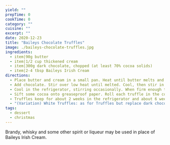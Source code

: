 ```yaml
---
yield: ""
prepTime: 0
cookTime: 0
category: ""
cuisine: ""
excerpt: ""
date: 2020-12-23
title: "Baileys Chocolate Truffles"
image: ./baileys-chocolate-truffles.jpg
ingredients:
  - item|90g butter
  - item|1/2 cup thickened cream
  - item|300g dark chocolate, chopped (at least 70% cocoa solids)
  - item|2-4 tbsp Baileys Irish Cream
directions:
  - Place butter and cream in a small pan. Heat until butter melts and mixture boils.
  - Add chocolate. Stir over low heat until melted. Cool, then stir in Baileys Irish Cream. Transfer mixture to a bowl.
  - Cool in the refrigerator, stirring occasionally. When firm enough to handle, form teaspoons of mixture into uneven balls.
  - Sift some cocoa onto greaseproof paper. Roll each truffle in the cocoa until they are all generously coated. Refrigerate until firm. Store in an airtight container.
  - Truffles keep for about 2 weeks in the refrigerator and about 6 weeks if frozen.
  - "(Variation) White Truffles: as for Truffles but replace dark chocolate with white chocolate. The Baileys Irish Cream can be replaced with Tia Maria. Coat white truffles in coconut instead of cocoa."
tags:
  - dessert
  - christmas
---
```


Brandy, whisky and some other spirit or liqueur may be used in place of Baileys Irish Cream.

